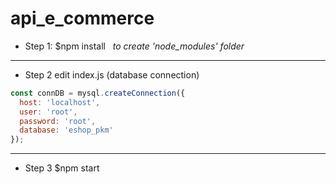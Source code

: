 # api_e_commerce

* Step 1:
$npm install
&nbsp;
*to create 'node_modules' folder*

---

* Step 2
edit index.js (database connection)
````js
const connDB = mysql.createConnection({
  host: 'localhost',
  user: 'root',
  password: 'root',
  database: 'eshop_pkm'
});
````

---

* Step 3
$npm start